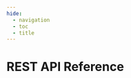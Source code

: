 ```yaml
---
hide:
  - navigation
  - toc
  - title
---
```

<style>
  .md-grid {
    max-width: 100%;
  }
</style>
# REST API Reference

<redoc spec-url="/openapi.yaml" theme='{"nativeScrollbars": true, "rightPanel": {"width": "400px"}, "jsonSampleExpandLevel": "all"}'></redoc>
<script src="https://cdn.redoc.ly/redoc/latest/bundles/redoc.standalone.js"> </script>